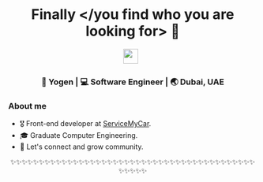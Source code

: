 <div align="center">
  <h1> Finally &lt;/you find who you are looking for&gt; 👋</h1>
</div>
 
<p align='center'> 
<a href="https://www.linkedin.com/in/yogendrapokhrel/"><img height="30" src="https://raw.githubusercontent.com/trinwin/trinwin/master/icons/linkedin.png?raw=true"></a>&nbsp;&nbsp;
<!-- <a href="https://twitter.com/yubarajcoder"><img height="30" src="https://raw.githubusercontent.com/trinwin/trinwin/master/icons/twitter.png?raw=true"></a>&nbsp;&nbsp;
<a href="https://yubarajblog.medium.com/"><img height="30" src="https://raw.githubusercontent.com/trinwin/trinwin/master/icons/medium.png?raw=true"></a>&nbsp;&nbsp;
 -->
</p>
<div align="center">
<h3> 🐝 Yogen | 💻 Software Engineer | 🌏 Dubai, UAE </h3> 
</div>

### About me 

- 🎖  Front-end developer at [ServiceMyCar](https://servicemycar.com).
- 🎓  Graduate Computer Engineering.
- 💭  Let's connect and grow community.


<div align="center">

✨✨✨✨✨✨✨✨✨✨✨✨✨✨✨✨✨✨✨✨✨✨✨✨✨✨✨✨✨✨✨✨✨✨✨✨✨✨✨✨✨✨✨✨✨✨✨✨

</div>
<!--
**trinwin/trinwin** is a ✨ _special_ ✨ repository because its `README.md` (this file) appears on your GitHub profile.

-->
